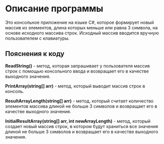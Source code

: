 # Описание программы
Это консольное приложение на языке C#, которое формирует новый массив из элементов, длина которых меньше или равна 3 символа, на основе исходного массива строк. Исходный массив вводится вручную пользователем с клавиатуры.

## Пояснения к коду
**ReadString()** - метод, которая запрашивает у пользователя массив строк с помощью консольного ввода и возвращает его в качестве выходного значения.

**PrintArray(string[] arr)** - метод, который выводит массив строк в консоль.

**ResultArrayLength(string[] arr)** - метод, который считает количество элементов массива длиной не больше 3 символов и возвращает его в качестве выходного значения.

**InitialResultArray(string[] arr, int newArrayLength)** - метод, который создает новый массив строк, в котором будут храниться все значения длиной не больше 3 символов и возвращает его в качестве выходного значения.